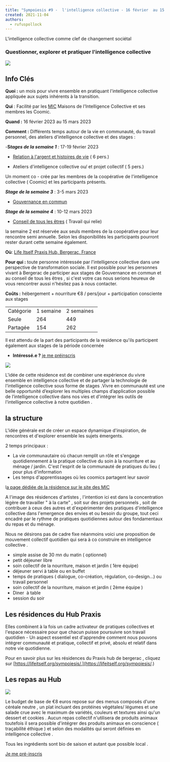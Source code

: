 ```yaml
---
title: "Sympoiesis #9 -  l'intelligence collective - 16 février  au 15 mars 2023"
created: 2021-11-04
authors: 
  - rufuspollock
---
```


L'intelligence collective comme clef de changement sociétal

### Questionner, explorer et pratiquer l'intelligence collective

![](assets/images/20210228_105800-1024x576.jpg)

## Info Clés

**Quoi :** un mois pour vivre ensemble en pratiquant l'intelligence collective appliquée aux sujets inhérents à la transition.

**Qui** : Facilité par les [MIC](https://coomic.coop/site/index.html) Maisons de l'Intelligence Collective et ses membres les Coomic.

**Quand :** 16 février 2023 au 15 mars 2023

**Comment :** Différents temps autour de la vie en communauté, du travail personnel, des ateliers d'intelligence collective et des stages :

\-**S**_**tages de la semaine 1** :_ 17-19 février 2023

- [Relation à l'argent et histoires de vie](https://lifeitself.org/relation-a-largent-et-histoires-de-vie/) ( 6 pers.)

- Ateliers d'intelligence collective ou/ et projet collectif ( 5 pers.)

Un moment co - crée par les membres de la coopérative de l'intelligence collective ( Coomic) et les participants présents.

**_Stage de la semaine 3_** : 3-5 mars 2023

- [Gouvernance en commun](https://coomic.coop/site/actions/gec3.html)

**_Stage de la semaine 4_** : 10-12 mars 2023

- [Conseil de tous les êtres](https://coomic.coop/site/actions/residence2023.html) ( Travail qui relie)

la semaine 2 est réservée aux seuls membres de la coopérative pour leur rencontre semi annuelle. Selon les disponibilités les participants pourront rester durant cette semaine également.

**Où**: [Life Itself Praxis Hub, Bergerac, France](https://lifeitself.org/hubs/bergerac/)

**Pour qui :** toute personne intéressée par l'intelligence collective dans une perspective de transformation sociale. Il est possible pour les personnes vivant à Bergerac de participer aux stages de Gouvernance en commun et au conseil de tous les êtres , si c'est votre cas nous serions heureux de vous rencontrer aussi n'hésitez pas à nous contacter.

**Coûts :** hébergement + nourriture €8 / pers/jour + participation consciente aux stages

<table><tbody><tr><td>Catégorie</td><td>1 semaine</td><td>2 semaines&nbsp;</td></tr><tr><td>Seule</td><td>264</td><td>449</td></tr><tr><td>Partagée</td><td>154</td><td>262</td></tr></tbody></table>

Il est attendu de la part des participants de la residence qu'ils participent également aux stages de la période concernée

- **Intéressé.e ?** [je me préinscris](https://docs.google.com/forms/d/e/1FAIpQLSdiykDKyZR6DgtPKeYuNePy9sWc-qkIc4BVfKBRjkFWKvFp-g/viewform)

![](assets/images/transmettre.png)

L'idée de cette résidence est de combiner une expérience du vivre ensemble en intelligence collective et de partager la technologie de l'intelligence collective sous forme de stages .Vivre en communauté est une belle opportunité d’explorer les multiples champs d’application possible de l’intelligence collective dans nos vies et d'intégrer les outils de l'intelligence collective à notre quotidien .

## la structure

L'idée générale est de créer un espace dynamique d'inspiration, de rencontres et d'explorer ensemble les sujets émergents.

2 temps principaux :

- La vie communautaire où chacun remplit un rôle et s'engage quotidiennement à la pratique collective du soin à la nourriture et au ménage / jardin. C'est l'esprit de la communauté de pratiques du lieu ( pour plus d'information
- Les temps d'apprentissages où les coomics partagent leur savoir

l[a page dédiée de la résidence sur le site des MIC](https://coomic.coop/site/actions/residence2023.html)

A l'image des résidences d'artistes , l'intention ici est dans la concentration légère de travailler " à la carte" , soit sur des projets personnels , soit de contribuer à ceux des autres et d'expérimenter des pratiques d'intelligence collective dans l'emergence des envies et ou besoin du groupe, tout ceci encadré par le rythme de pratiques quotidiennes autour des fondamentaux du repas et du ménage.

Nous ne désirons pas de cadre fixe néanmoins voici une proposition de mouvement collectif quotidien qui sera à co construire en intelligence collective .

- simple assise de 30 mn du matin ( optionnel) 
- petit déjeuner libre 
- soin collectif de la nourriture, maison et jardin ( 1ère équipe)  
- déjeuner servi à table ou en buffet 
- temps de pratiques ( dialogue, co-création, régulation, co-design…) ou travail personnel 
- soin collectif de la nourriture, maison et jardin ( 2ème équipe )  
- Diner  à table
- session du soir

## Les résidences du Hub Praxis

Elles combinent à la fois un cadre activateur de pratiques collectives et l'espace nécessaire pour que chacun puisse poursuivre son travail quotidien - Un aspect essentiel est d'apprendre comment nous pouvons intégrer communauté et pratique, collectif et privé, absolu et relatif dans notre vie quotidienne.

Pour en savoir plus sur les résidences du Praxis hub de bergerac , cliquez sur [https://lifeitself.org/sympoiesis/.](https://lifeitself.org/sympoiesis/.)

## Les repas au Hub

![](assets/images/IMG_3591-1024x1024.jpg)

Le budget de base de €8 euros repose sur des menus composés d'une céréale neutre , un plat incluant des protéines végétales/ légumes et une salade crue avec le maximum de variétés, couleurs et textures ainsi qu'un dessert et cookies . Aucun repas collectif n'utilisera de produits animaux toutefois il sera possible d'intégrer des produits animaux en conscience ( traçabilité éthique ) et selon des modalités qui seront définies en intelligence collective .

Tous les ingrédients sont bio de saison et autant que possible local .

[Je me pré-inscris](https://www.billetweb.fr/residence-mic-bergerac-2023)
